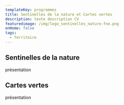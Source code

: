 ```yaml
---
templateKey: programmes
title: Sentinelles de la nature et Cartes vertes
description: texte description CV
featuredimage: /img/logo_sentinelles_nature-fne.png
onHome: false
tags:
  - Territoire
---
```

## Sentinelles de la nature

présentation

## Cartes vertes

présentation